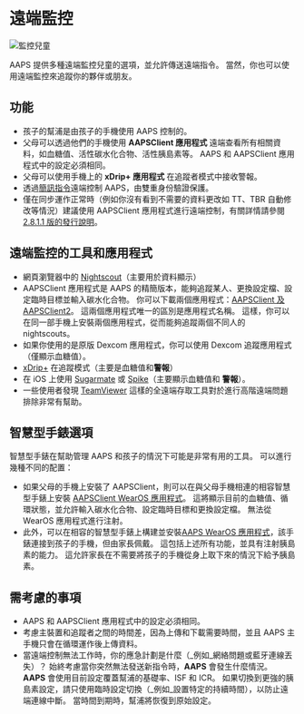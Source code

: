 # 遠端監控

![監控兒童](../images/KidsMonitoring.png)

AAPS 提供多種遠端監控兒童的選項，並允許傳送遠端指令。 當然，你也可以使用遠端監控來追蹤你的夥伴或朋友。

## 功能

- 孩子的幫浦是由孩子的手機使用 AAPS 控制的。
- 父母可以透過他們的手機使用 **AAPSClient 應用程式** 遠端查看所有相關資料，如血糖值、活性碳水化合物、活性胰島素等。 AAPS 和 AAPSClient 應用程式中的設定必須相同。
- 父母可以使用手機上的 **xDrip+ 應用程式** 在追蹤者模式中接收警報。
- 透過[簡訊指令](../RemoteFeatures/SMSCommands.md)遠端控制 AAPS，由雙重身份驗證保護。
- 僅在同步運作正常時（例如你沒有看到不需要的資料更改如 TT、TBR 自動修改等情況）建議使用 AAPSClient 應用程式進行遠端控制，有關詳情請參閱 [2.8.1.1 版的發行說明](#important-hints-2-8-1-1)。

## 遠端監控的工具和應用程式

- 網頁瀏覽器中的 [Nightscout](https://nightscout.github.io/)（主要用於資料顯示）
- AAPSClient 應用程式是 AAPS 的精簡版本，能夠追蹤某人、更換設定檔、設定臨時目標並輸入碳水化合物。 你可以下載兩個應用程式：[AAPSClient 及 AAPSClient2](https://github.com/nightscout/AndroidAPS/releases/)。 這兩個應用程式唯一的區別是應用程式名稱。 這樣，你可以在同一部手機上安裝兩個應用程式，從而能夠追蹤兩個不同人的nightscouts。
- 如果你使用的是原版 Dexcom 應用程式，你可以使用 Dexcom 追蹤應用程式（僅顯示血糖值）。
- [xDrip+](../CompatibleCgms/xDrip.md) 在追蹤模式（主要是血糖值和**警報**）
- 在 iOS 上使用 [Sugarmate](https://sugarmate.io/) 或 [Spike](https://spike-app.com/)（主要顯示血糖值和 **警報**）。
- 一些使用者發現 [TeamViewer](https://www.teamviewer.com/) 這樣的全遠端存取工具對於進行高階遠端問題排除非常有幫助。

## 智慧型手錶選項

智慧型手錶在幫助管理 AAPS 和孩子的情況下可能是非常有用的工具。 可以進行幾種不同的配置：

- 如果父母的手機上安裝了 AAPSClient，則可以在與父母手機相連的相容智慧型手錶上安裝 [AAPSClient WearOS 應用程式](https://github.com/nightscout/AndroidAPS/releases/)。 這將顯示目前的血糖值、循環狀態，並允許輸入碳水化合物、設定臨時目標和更換設定檔。 無法從 WearOS 應用程式進行注射。
- 此外，可以在相容的智慧型手錶上構建並安裝[AAPS WearOS 應用程式](../WearOS/WearOsSmartwatch.md)，該手錶連接到孩子的手機，但由家長佩戴。 這包括上述所有功能，並具有注射胰島素的能力。 這允許家長在不需要將孩子的手機從身上取下來的情況下給予胰島素。

## 需考慮的事項

- AAPS 和 AAPSClient 應用程式中的設定必須相同。
- 考慮主裝置和追蹤者之間的時間差，因為上傳和下載需要時間，並且 AAPS 主手機只會在循環運作後上傳資料。
- 當遠端控制無法工作時，你的應急計劃是什麼（_例如_網絡問題或藍牙連線丟失）？  始終考慮當你突然無法發送新指令時，**AAPS** 會發生什麼情況。 **AAPS** 會使用目前設定覆蓋幫浦的基礎率、ISF 和 ICR。 如果切換到更強的胰島素設定，請只使用臨時設定切換（_例如_設置特定的持續時間），以防止遠端連線中斷。 當時間到期時，幫浦將恢復到原始設定。